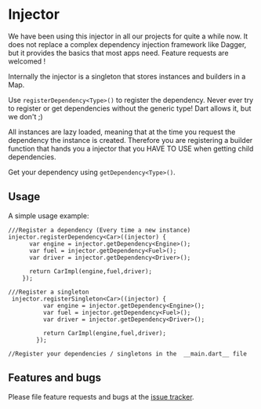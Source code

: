 # Injector

We have been using this injector in all our projects for quite a while now.
It does not replace a complex dependency injection framework like Dagger, but it provides the basics that most apps need.
Feature requests are welcomed !

Internally the injector is a singleton that stores instances and builders in a Map.

Use `registerDependency<Type>()` to register the dependency.
Never ever try to register or get dependencies without the generic type! Dart allows it, but we don't ;)

All instances are lazy loaded, meaning that at the time you request the dependency the instance is created.
Therefore you are registering a builder function that hands you a injector that you HAVE TO USE when getting child dependencies.  
    
Get your dependency using `getDependency<Type>()`. 

    

## Usage

A simple usage example:

    ///Register a dependency (Every time a new instance)
    injector.registerDependency<Car>((injector) {
          var engine = injector.getDependency<Engine>();
          var fuel = injector.getDependency<Fuel>();
          var driver = injector.getDependency<Driver>();
          
          return CarImpl(engine,fuel,driver);
        });
        
    ///Register a singleton
     injector.registerSingleton<Car>((injector) {
              var engine = injector.getDependency<Engine>();
              var fuel = injector.getDependency<Fuel>();
              var driver = injector.getDependency<Driver>();
              
              return CarImpl(engine,fuel,driver);
            });
        
    //Register your dependencies / singletons in the  __main.dart__ file
    



## Features and bugs

Please file feature requests and bugs at the [issue tracker][tracker].

[tracker]: https://github.com/tikkrapp/injector/issues
